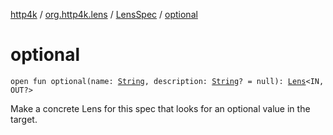 [http4k](../../index.md) / [org.http4k.lens](../index.md) / [LensSpec](index.md) / [optional](./optional.md)

# optional

`open fun optional(name: `[`String`](https://kotlinlang.org/api/latest/jvm/stdlib/kotlin/-string/index.html)`, description: `[`String`](https://kotlinlang.org/api/latest/jvm/stdlib/kotlin/-string/index.html)`? = null): `[`Lens`](../-lens/index.md)`<IN, OUT?>`

Make a concrete Lens for this spec that looks for an optional value in the target.

